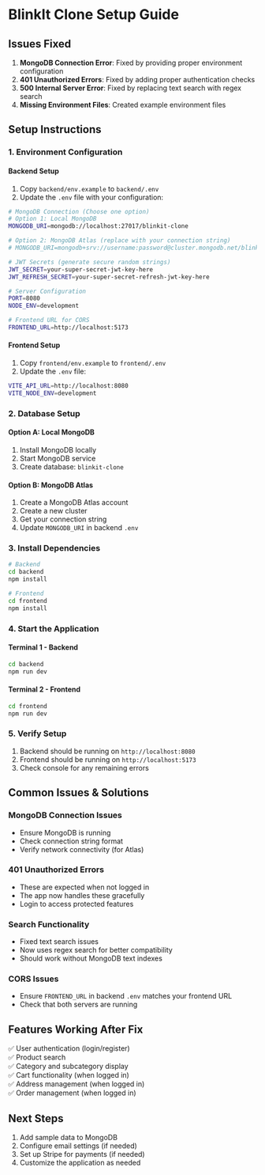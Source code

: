 # BlinkIt Clone Setup Guide

## Issues Fixed

1. **MongoDB Connection Error**: Fixed by providing proper environment configuration
2. **401 Unauthorized Errors**: Fixed by adding proper authentication checks
3. **500 Internal Server Error**: Fixed by replacing text search with regex search
4. **Missing Environment Files**: Created example environment files

## Setup Instructions

### 1. Environment Configuration

#### Backend Setup
1. Copy `backend/env.example` to `backend/.env`
2. Update the `.env` file with your configuration:

```bash
# MongoDB Connection (Choose one option)
# Option 1: Local MongoDB
MONGODB_URI=mongodb://localhost:27017/blinkit-clone

# Option 2: MongoDB Atlas (replace with your connection string)
# MONGODB_URI=mongodb+srv://username:password@cluster.mongodb.net/blinkit-clone

# JWT Secrets (generate secure random strings)
JWT_SECRET=your-super-secret-jwt-key-here
JWT_REFRESH_SECRET=your-super-secret-refresh-jwt-key-here

# Server Configuration
PORT=8080
NODE_ENV=development

# Frontend URL for CORS
FRONTEND_URL=http://localhost:5173
```

#### Frontend Setup
1. Copy `frontend/env.example` to `frontend/.env`
2. Update the `.env` file:

```bash
VITE_API_URL=http://localhost:8080
VITE_NODE_ENV=development
```

### 2. Database Setup

#### Option A: Local MongoDB
1. Install MongoDB locally
2. Start MongoDB service
3. Create database: `blinkit-clone`

#### Option B: MongoDB Atlas
1. Create a MongoDB Atlas account
2. Create a new cluster
3. Get your connection string
4. Update `MONGODB_URI` in backend `.env`

### 3. Install Dependencies

```bash
# Backend
cd backend
npm install

# Frontend
cd frontend
npm install
```

### 4. Start the Application

#### Terminal 1 - Backend
```bash
cd backend
npm run dev
```

#### Terminal 2 - Frontend
```bash
cd frontend
npm run dev
```

### 5. Verify Setup

1. Backend should be running on `http://localhost:8080`
2. Frontend should be running on `http://localhost:5173`
3. Check console for any remaining errors

## Common Issues & Solutions

### MongoDB Connection Issues
- Ensure MongoDB is running
- Check connection string format
- Verify network connectivity (for Atlas)

### 401 Unauthorized Errors
- These are expected when not logged in
- The app now handles these gracefully
- Login to access protected features

### Search Functionality
- Fixed text search issues
- Now uses regex search for better compatibility
- Should work without MongoDB text indexes

### CORS Issues
- Ensure `FRONTEND_URL` in backend `.env` matches your frontend URL
- Check that both servers are running

## Features Working After Fix

✅ User authentication (login/register)  
✅ Product search  
✅ Category and subcategory display  
✅ Cart functionality (when logged in)  
✅ Address management (when logged in)  
✅ Order management (when logged in)  

## Next Steps

1. Add sample data to MongoDB
2. Configure email settings (if needed)
3. Set up Stripe for payments (if needed)
4. Customize the application as needed 